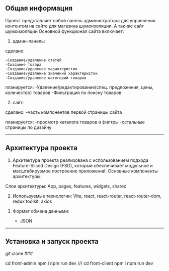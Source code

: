 ## Общая информация

Проект представляет собой панель администратора для управления контентом на сайте для магазина шумоизоляции. А так-же сайт шумоизоляции Основной функционал сайта включает:

1. админ-панель:

сделано:

    -Создание/удаление статей
    -Создание товара
    -Создание/удаление характеристик
    -Создание/удаление значений характеристик
    -Создание/удаление категорий товаров

планируется:
-Удаление/редактирование(спец. предложения, цены, количество) товаров
-Фильтрация по поиску товаров

2. сайт:

сделано:
-часть компонентов первой страницы сайта

планируется:
-просмотр каталога товаров и филтры
-остальные страницы по дизайну

---

## Архитектура проекта

1. Архитектура проекта реализована с использованием подхода Feature-Sliced Design (FSD), который обеспечивает модульное и масштабируемое построение приложений. Основные компоненты архитектуры:

Слои архитектуры: App, pages, features, widgets, shared

2. Используемые технологии: Vite, react, react-router, react-router-dom, redux toolkit, axios

3. Формат обмена данными:
   - JSON

---

## Установка и запуск проекта

git clone ###

cd front-admin
npm i
npm run dev
///
cd front-client
npm i
npm run dev
